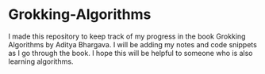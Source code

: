 # Grokking-Algorithms
I made this repository to keep track of my progress in the book Grokking Algorithms by Aditya Bhargava. I will be adding my notes and code snippets as I go through the book. I hope this will be helpful to someone who is also learning algorithms.